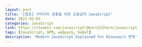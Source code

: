 ```yaml
---
layout: post
title: '[참조] 구닥다리 공룡을 위한 오늘날의 JavaScript'
date: 2021-02-03
categories: JavaScript
link: https://steemit.com/javascript/@march23hare/javascript
tags: [JavaScript, NPM, webpack, babel]
description: 'Modern JavaScript Explained For Dinosaurs 번역'
---
```

